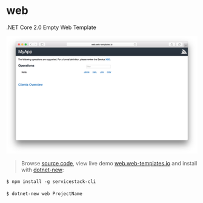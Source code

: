 # web

.NET Core 2.0 Empty Web Template

[![](https://raw.githubusercontent.com/ServiceStack/Assets/master/csharp-templates/web.png)](http://web.web-templates.io/)

> Browse [source code](https://github.com/NetCoreTemplates/web), view live demo [web.web-templates.io](http://web.web-templates.io) and install with [dotnet-new](http://docs.servicestack.net/dotnet-new):

    $ npm install -g servicestack-cli

    $ dotnet-new web ProjectName

